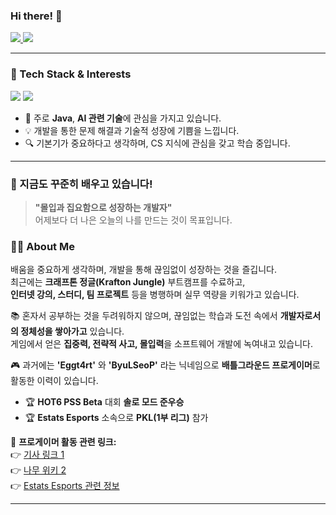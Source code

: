 ### Hi there! 👋     

<p align="left"> 
<!--   <a href="https://github.com/SINHEESEOP"> 
    <img src="https://hits.seeyoufarm.com/api/count/incr/badge.svg?url=https%3A%2F%2Fgithub.com%2FSINHEESEOP&count_bg=%2333CC33&title_bg=%23222222&icon=github.svg&icon_color=%23FFFFFF&title=hits&edge_flat=false"/>
  </a> -->
  <a href="https://your-gitbook-link.com">
    <img src="https://img.shields.io/badge/GitHub-GitBook-black?logo=github"/>
  </a>
  <a href="https://github.com/SINHEESEOP">
    <img src="https://img.shields.io/github/followers/SINHEESEOP?style=social"/>
  </a>
</p>

--- 

### **🚀 Tech Stack & Interests**  
<p align="left">
  <img src="https://img.shields.io/badge/-Java-007396?style=flat&logo=java&logoColor=white"/>
  <img src="https://img.shields.io/badge/-AI-FF6F00?style=flat&logo=artstation&logoColor=white"/>
</p>

- 📌 주로 **Java**, **AI 관련 기술**에 관심을 가지고 있습니다.  
- 💡 개발을 통한 문제 해결과 기술적 성장에 기쁨을 느낍니다.  
- 🔍 기본기가 중요하다고 생각하며, CS 지식에 관심을 갖고 학습 중입니다.  

---

### 🌱 지금도 꾸준히 배우고 있습니다!

> **"몰입과 집요함으로 성장하는 개발자"**  
> 어제보다 더 나은 오늘의 나를 만드는 것이 목표입니다.  

### **👨‍💻 About Me**  
배움을 중요하게 생각하며, 개발을 통해 끊임없이 성장하는 것을 즐깁니다.  
최근에는 **크래프톤 정글(Krafton Jungle)** 부트캠프를 수료하고,  
**인터넷 강의, 스터디, 팀 프로젝트** 등을 병행하며 실무 역량을 키워가고 있습니다.  

📚 혼자서 공부하는 것을 두려워하지 않으며, 끊임없는 학습과 도전 속에서 **개발자로서의 정체성을 쌓아가고** 있습니다.  
게임에서 얻은 **집중력, 전략적 사고, 몰입력**을 소프트웨어 개발에 녹여내고 있습니다.  

🎮 과거에는 **'Eggt4rt'** 와 **'ByuLSeoP'** 라는 닉네임으로 **배틀그라운드 프로게이머**로 활동한 이력이 있습니다.  
- 🏆 **HOT6 PSS Beta** 대회 **솔로 모드 준우승**  
- 🏆 **Estats Esports** 소속으로 **PKL(1부 리그)** 참가  

🔗 **프로게이머 활동 관련 링크:**  
👉 [기사 링크 1](https://search.naver.com/search.naver?ssc=tab.news.all&where=news&sm=tab_jum&query=eggt4rt)  
👉 [나무 위키 2](https://namu.wiki/w/Guters)  
👉 [Estats Esports 관련 정보](https://namu.wiki/w/E-STATS%20Esports/%EB%B0%B0%ED%8B%80%EA%B7%B8%EB%9D%BC%EC%9A%B4%EB%93%9C)

---
